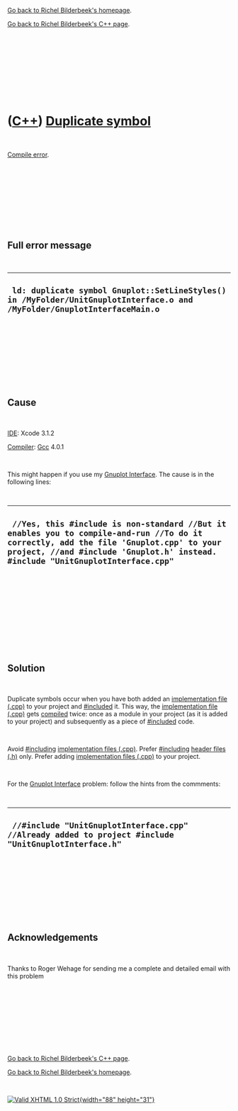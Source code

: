 [Go back to Richel Bilderbeek's homepage](index.htm).

[Go back to Richel Bilderbeek's C++ page](Cpp.htm).

 

 

 

 

 

([C++](Cpp.htm)) [Duplicate symbol](CppCompileErrorDuplicateSymbol.htm)
=======================================================================

 

[Compile error](CppCompileError.htm).

 

 

 

 

 

Full error message
------------------

 

  ---------------------------------------------------------------------------------------------------------------------------
  ` ld: duplicate symbol Gnuplot::SetLineStyles() in /MyFolder/UnitGnuplotInterface.o and /MyFolder/GnuplotInterfaceMain.o`
  ---------------------------------------------------------------------------------------------------------------------------

 

 

 

 

 

Cause
-----

 

[IDE](CppIde.htm): Xcode 3.1.2

[Compiler](CppCompiler.htm): [Gcc](CppGcc.htm) 4.0.1

 

This might happen if you use my [Gnuplot
Interface](CppGnuplotInterface.htm). The cause is in the following
lines:

 

  ---------------------------------------------------------------------------------------------------------------------------------------------------------------------------------------------------------------------------
  ` //Yes, this #include is non-standard //But it enables you to compile-and-run //To do it correctly, add the file 'Gnuplot.cpp' to your project, //and #include 'Gnuplot.h' instead. #include "UnitGnuplotInterface.cpp"`
  ---------------------------------------------------------------------------------------------------------------------------------------------------------------------------------------------------------------------------

 

 

 

 

 

 

Solution
--------

 

Duplicate symbols occur when you have both added an [implementation file
(.cpp)](CppImplementationFile.htm) to your project and
[\#included](CppInclude.htm) it. This way, the [implementation file
(.cpp)](CppImplementationFile.htm) gets [compiled](CppCompiler.htm)
twice: once as a module in your project (as it is added to your project)
and subsequently as a piece of [\#included](CppInclude.htm) code.

 

Avoid [\#including](CppInclude.htm) [implementation files
(.cpp)](CppImplementationFile.htm). Prefer [\#including](CppInclude.htm)
[header files (.h)](CppHeaderFile.htm) only. Prefer adding
[implementation files (.cpp)](CppImplementationFile.htm) to your
project.

 

For the [Gnuplot Interface](CppGnuplotInterface.htm) problem: follow the
hints from the commments:

 

  -------------------------------------------------------------------------------------------------------
  ` //#include "UnitGnuplotInterface.cpp" //Already added to project #include "UnitGnuplotInterface.h"`
  -------------------------------------------------------------------------------------------------------

 

 

 

 

 

Acknowledgements
----------------

 

Thanks to Roger Wehage for sending me a complete and detailed email with
this problem

 

 

 

 

 

[Go back to Richel Bilderbeek's C++ page](Cpp.htm).

[Go back to Richel Bilderbeek's homepage](index.htm).

 

[![Valid XHTML 1.0 Strict](valid-xhtml10.png){width="88"
height="31"}](http://validator.w3.org/check?uri=referer)
